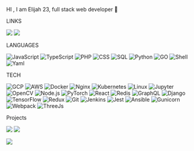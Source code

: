 HI , I am Elijah 23, full stack web developer :rainbow:

LINKS

[![](https://img.shields.io/badge/-Linkedin-000?&logo=Linkedin)](https://www.linkedin.com/in/ilia-mamulashvili-713302232/)
[![](https://img.shields.io/badge/-twitter-000?&logo=twitter)](https://twitter.com/ElijahMstarline)

LANGUAGES

![JavaScript](https://img.shields.io/badge/-JavaScript-000?&logo=JavaScript)
![TypeScript](https://img.shields.io/badge/-TypeScript-000?&logo=TypeScript)
![PHP](https://img.shields.io/badge/-Php-000?&logo=Php)
![CSS](https://img.shields.io/badge/-CSS-000?&logo=CSS)
![SQL](https://img.shields.io/badge/-SQL-000?&logo=MySQL)
![Python](https://img.shields.io/badge/-Python-000?&logo=Python)
![GO](https://img.shields.io/badge/-GO-000?&logo=GO)
![Shell](https://img.shields.io/badge/-Shell-000?&logo=Shell)
![Yaml](https://img.shields.io/badge/-YAML-000?&logo=YAML)

TECH

![GCP](https://img.shields.io/badge/-GoogleCloud-000?&logo=GoogleCloud)
![AWS](https://img.shields.io/badge/-AWS-000?&logo=Amazon-AWS&logoColor=F90)
![Docker](https://img.shields.io/badge/-Docker-000?&logo=Docker)
![Nginx](https://img.shields.io/badge/-Nginx-000?&logo=Nginx)
![Kubernetes](https://img.shields.io/badge/-Kubernetes-000?&logo=Kubernetes)
![Linux](https://img.shields.io/badge/-Linux-000?&logo=Linux)
![Jupyter](https://img.shields.io/badge/-Jupyter-000?&logo=jupyter)
![OpenCV](https://img.shields.io/badge/-OpenCV-000?&logo=OpenCV)
![Node.js](https://img.shields.io/badge/-Node.js-000?&logo=node.js)
![PyTorch](https://img.shields.io/badge/-PyTorch-000?&logo=PyTorch)
![React](https://img.shields.io/badge/-React-000?&logo=React)
![Redis](https://img.shields.io/badge/-Redis-000?&logo=Redis)
![GraphQL](https://img.shields.io/badge/-GraphQl-000?&logo=GraphQl)
![Django](https://img.shields.io/badge/-Django-000?&logo=Django)
![TensorFlow](https://img.shields.io/badge/-TensorFlow-000?&logo=TensorFlow)
![Redux](https://img.shields.io/badge/-Redux-000?&logo=Redux)
![Git](https://img.shields.io/badge/-Git-000?&logo=Git)
![Jenkins](https://img.shields.io/badge/-Jenkins-000?&logo=Jenkins)
![Jest](https://img.shields.io/badge/-Jest-000?&logo=Jest)
![Ansible](https://img.shields.io/badge/-Ansible-000?&logo=Ansible)
![Gunicorn](https://img.shields.io/badge/-Gunicorn-000?&logo=Gunicorn)
![Webpack](https://img.shields.io/badge/-Webpack-000?&logo=Webpack)
![ThreeJs](https://img.shields.io/badge/-ThreeJs-000?&logo=ThreeJs)

Projects

[![](https://img.shields.io/badge/-🌈%20WokenMeme-000)](https://wokenmeme.com)
[![](https://img.shields.io/badge/-🌈%20WokenMeme%20Github-000)](https://github.com/elijah999mgenezis/Wokenmeme)

[![](https://img.shields.io/badge/-🚗%20MobileHouse%20Threejs-000)](https://github.com/elijah999mgenezis/Threejs-MobileHouse)
